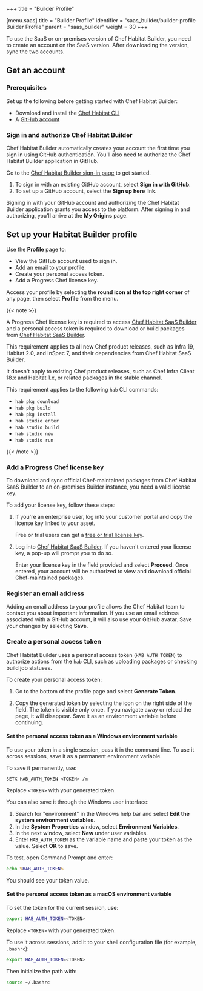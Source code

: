 +++
title = "Builder Profile"


[menu.saas]
  title = "Builder Profile"
  identifier = "saas_builder/builder-profile Builder Profile"
  parent = "saas_builder"
  weight = 30
+++

To use the SaaS or on-premises version of Chef Habitat Builder, you need to create an account on the SaaS version. After downloading the version, sync the two accounts.

## Get an account

### Prerequisites

Set up the following before getting started with Chef Habitat Builder:

- Download and install the [Chef Habitat CLI](/install/)
- A [GitHub account](https://github.com/join)

### Sign in and authorize Chef Habitat Builder

Chef Habitat Builder automatically creates your account the first time you sign in using GitHub authentication. You'll also need to authorize the Chef Habitat Builder application in GitHub.

Go to the [Chef Habitat Builder sign-in page](https://bldr.habitat.sh/#/sign-in) to get started.

1. To sign in with an existing GitHub account, select **Sign in with GitHub**.
1. To set up a GitHub account, select the **Sign up here** link.

Signing in with your GitHub account and authorizing the Chef Habitat Builder application grants you access to the platform. After signing in and authorizing, you'll arrive at the **My Origins** page.

## Set up your Habitat Builder profile

Use the **Profile** page to:

- View the GitHub account used to sign in.
- Add an email to your profile.
- Create your personal access token.
- Add a Progress Chef license key.

Access your profile by selecting the **round icon at the top right corner** of any page, then select **Profile** from the menu.

{{< note >}}

A Progress Chef license key is required to access [Chef Habitat SaaS Builder](https://bldr.habitat.sh) and a personal access token is required to download or build packages from [Chef Habitat SaaS Builder](https://bldr.habitat.sh).

This requirement applies to all new Chef product releases, such as Infra 19, Habitat 2.0, and InSpec 7, and their dependencies from Chef Habitat SaaS Builder.

It doesn't apply to existing Chef product releases, such as Chef Infra Client 18.x and Habitat 1.x, or related packages in the stable channel.

This requirement applies to the following `hab` CLI commands:

- `hab pkg download`
- `hab pkg build`
- `hab pkg install`
- `hab studio enter`
- `hab studio build`
- `hab studio new`
- `hab studio run`

{{< /note >}}

### Add a Progress Chef license key

To download and sync official Chef-maintained packages from Chef Habitat SaaS Builder to an on-premises Builder instance, you need a valid license key.

To add your license key, follow these steps:

1. If you're an enterprise user, log into your customer portal and copy the license key linked to your asset.

   Free or trial users can get a [free or trial license key](https://www.chef.io/license-generation-free-trial).

1. Log into [Chef Habitat SaaS Builder](https://bldr.habitat.sh). If you haven't entered your license key, a pop-up will prompt you to do so.

   Enter your license key in the field provided and select **Proceed**. Once entered, your account will be authorized to view and download official Chef-maintained packages.

### Register an email address

Adding an email address to your profile allows the Chef Habitat team to contact you about important information. If you use an email address associated with a GitHub account, it will also use your GitHub avatar. Save your changes by selecting **Save**.

### Create a personal access token

Chef Habitat Builder uses a personal access token (`HAB_AUTH_TOKEN`) to authorize actions from the `hab` CLI, such as uploading packages or checking build job statuses.

To create your personal access token:

1. Go to the bottom of the profile page and select **Generate Token**.

1. Copy the generated token by selecting the icon on the right side of the field. The token is visible only once. If you navigate away or reload the page, it will disappear. Save it as an environment variable before continuing.

#### Set the personal access token as a Windows environment variable

To use your token in a single session, pass it in the command line. To use it across sessions, save it as a permanent environment variable.

To save it permanently, use:

```PS1
SETX HAB_AUTH_TOKEN <TOKEN> /m
```

Replace `<TOKEN>` with your generated token.

You can also save it through the Windows user interface:

1. Search for "environment" in the Windows help bar and select **Edit the system environment variables**.
1. In the **System Properties** window, select **Environment Variables**.
1. In the next window, select **New** under user variables.
1. Enter `HAB_AUTH_TOKEN` as the variable name and paste your token as the value. Select **OK** to save.

To test, open Command Prompt and enter:

```cmd
echo %HAB_AUTH_TOKEN%
```

You should see your token value.

#### Set the personal access token as a macOS environment variable

To set the token for the current session, use:

```bash
export HAB_AUTH_TOKEN=<TOKEN>
```

Replace `<TOKEN>` with your generated token.

To use it across sessions, add it to your shell configuration file (for example, `.bashrc`):

```bash
export HAB_AUTH_TOKEN=<TOKEN>
```

Then initialize the path with:

```bash
source ~/.bashrc
```
